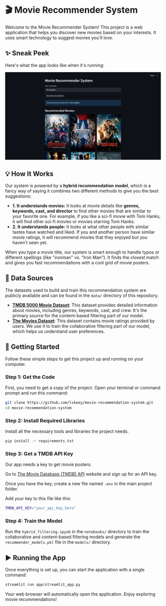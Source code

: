 # 🎬 Movie Recommender System

Welcome to the Movie Recommender System! This project is a web application that helps you discover new movies based on your interests. It uses smart technology to suggest movies you'll love.

## ✨ Sneak Peek

Here's what the app looks like when it's running:

![A screenshot of the Movie Recommender System in action, showing the search bar and a grid of recommended movie posters.](assets/screenshot-app.png)

## 💡 How It Works

Our system is powered by a **hybrid recommendation model**, which is a fancy way of saying it combines two different methods to give you the best suggestions:

- **1. It understands movies:** It looks at movie details like **genres, keywords, cast, and director** to find other movies that are similar to your favorite one. For example, if you like a sci-fi movie with Tom Hanks, it will find other sci-fi movies or movies starring Tom Hanks.
- **2. It understands people:** It looks at what other people with similar tastes have watched and liked. If you and another person have similar movie ratings, it will recommend movies that they enjoyed but you haven't seen yet.

When you type a movie title, our system is smart enough to handle typos or different spellings (like "ironman" vs. "Iron Man"). It finds the closest match and gives you fast recommendations with a cool grid of movie posters.

## 📂 Data Sources

The datasets used to build and train this recommendation system are publicly available and can be found in the `data/` directory of this repository.

- **[TMDB 5000 Movie Dataset](https://www.kaggle.com/datasets/tmdb/tmdb-movie-metadata)**: This dataset provides detailed information about movies, including genres, keywords, cast, and crew. It's the primary source for the content-based filtering part of our model.
- **[The Movies Dataset](https://www.kaggle.com/datasets/rounakbanik/the-movies-dataset)**: This dataset contains movie ratings provided by users. We use it to train the collaborative filtering part of our model, which helps us understand user preferences.

## 🚀 Getting Started

Follow these simple steps to get this project up and running on your computer.

### Step 1: Get the Code

First, you need to get a copy of the project. Open your terminal or command prompt and run this command:

```sh
git clone https://github.com/lskeey/movie-recommendation-system.git
cd movie-recommendation-system
```

### Step 2: Install Required Libraries

Install all the necessary tools and libraries the project needs.

```sh
pip install -r requirements.txt
```

### Step 3: Get a TMDB API Key

Our app needs a key to get movie posters.

Go to [The Movie Database (TMDB) API](https://www.themoviedb.org/documentation/api) website and sign up for an API key.

Once you have the key, create a new file named `.env` in the main project folder.

Add your key to this file like this:

```sh
TMDB_API_KEY="your_api_key_here"
```

### Step 4: Train the Model

Run the `hybrid_filtering.ipynb` in the `notebooks/` directory to train the collaborative and content-based filtering models and generate the `recommender_models.pkl` file in the `models/` directory.

## ▶️ Running the App

Once everything is set up, you can start the application with a single command:

```sh
streamlit run app/streamlit_app.py
```

Your web browser will automatically open the application. Enjoy exploring movie recommendations!
